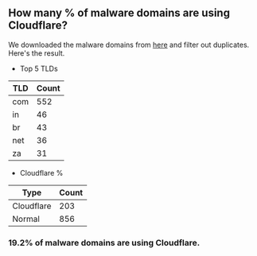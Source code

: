 ## How many % of malware domains are using Cloudflare?


We downloaded the malware domains from [here](https://urlhaus.abuse.ch) and filter out duplicates.
Here's the result.


[//]: # (start replacement)


- Top 5 TLDs

| TLD | Count |
| --- | --- |
| com | 552 |
| in | 46 |
| br | 43 |
| net | 36 |
| za | 31 |


- Cloudflare %

| Type | Count |
| --- | --- |
| Cloudflare | 203 |
| Normal | 856 |


### 19.2% of malware domains are using Cloudflare.